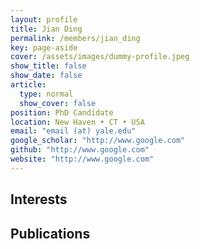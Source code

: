 ```yaml
---
layout: profile
title: Jian Ding
permalink: /members/jian_ding
key: page-aside
cover: /assets/images/dummy-profile.jpeg
show_title: false
show_date: false
article:
  type: normal
  show_cover: false
position: PhD Candidate
location: New Haven • CT • USA
email: "email (at) yale.edu"
google_scholar: "http://www.google.com"
github: "http://www.google.com"
website: "http://www.google.com"
---
```


## Interests

## Publications